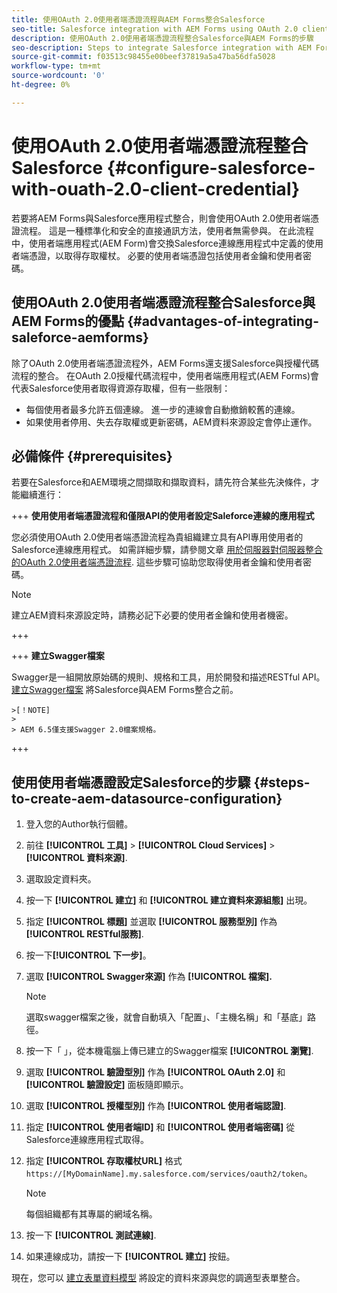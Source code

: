 ```yaml
---
title: 使用OAuth 2.0使用者端憑證流程與AEM Forms整合Salesforce
seo-title: Salesforce integration with AEM Forms using OAuth 2.0 client credentials flow
description: 使用OAuth 2.0使用者端憑證流程整合Salesforce與AEM Forms的步驟
seo-description: Steps to integrate Salesforce integration with AEM Forms using OAuth 2.0 client credentials flow
source-git-commit: f03513c98455e00beef37819a5a47ba56dfa5028
workflow-type: tm+mt
source-wordcount: '0'
ht-degree: 0%

---
```



# 使用OAuth 2.0使用者端憑證流程整合Salesforce  {#configure-salesforce-with-ouath-2.0-client-credential}

若要將AEM Forms與Salesforce應用程式整合，則會使用OAuth 2.0使用者端憑證流程。 這是一種標準化和安全的直接通訊方法，使用者無需參與。 在此流程中，使用者端應用程式(AEM Form)會交換Salesforce連線應用程式中定義的使用者端憑證，以取得存取權杖。 必要的使用者端憑證包括使用者金鑰和使用者密碼。

## 使用OAuth 2.0使用者端憑證流程整合Salesforce與AEM Forms的優點 {#advantages-of-integrating-saleforce-aemforms}

除了OAuth 2.0使用者端憑證流程外，AEM Forms還支援Salesforce與授權代碼流程的整合。 在OAuth 2.0授權代碼流程中，使用者端應用程式(AEM Forms)會代表Salesforce使用者取得資源存取權，但有一些限制：

* 每個使用者最多允許五個連線。 進一步的連線會自動撤銷較舊的連線。
* 如果使用者停用、失去存取權或更新密碼，AEM資料來源設定會停止運作。

## 必備條件 {#prerequisites}

若要在Salesforce和AEM環境之間擷取和擷取資料，請先符合某些先決條件，才能繼續進行：

+++ **使用使用者端憑證流程和僅限API的使用者設定Saleforce連線的應用程式**

您必須使用OAuth 2.0使用者端憑證流程為貴組織建立具有API專用使用者的Salesforce連線應用程式。 如需詳細步驟，請參閱文章 [用於伺服器對伺服器整合的OAuth 2.0使用者端憑證流程](https://help.salesforce.com/s/articleView?id=sf.connected_app_client_credentials_setup.htm&amp;type=5). 這些步驟可協助您取得使用者金鑰和使用者密碼。

>[!NOTE]
>
> 建立AEM資料來源設定時，請務必記下必要的使用者金鑰和使用者機密。

+++

+++ **建立Swagger檔案**

Swagger是一組開放原始碼的規則、規格和工具，用於開發和描述RESTful API。 [建立Swagger檔案](https://experienceleague.adobe.com/docs/experience-manager-learn/cloud-service/forms/integrate-with-salesforce/describe-rest-api.html) 將Salesforce與AEM Forms整合之前。

    >[！NOTE]
    >
    > AEM 6.5僅支援Swagger 2.0檔案規格。

+++

## 使用使用者端憑證設定Salesforce的步驟 {#steps-to-create-aem-datasource-configuration}

1. 登入您的Author執行個體。
1. 前往 **[!UICONTROL 工具]** > **[!UICONTROL Cloud Services]** > **[!UICONTROL 資料來源]**.
1. 選取設定資料夾。
1. 按一下 **[!UICONTROL 建立]** 和 **[!UICONTROL 建立資料來源組態]** 出現。
1. 指定 **[!UICONTROL 標題]** 並選取 **[!UICONTROL 服務型別]** 作為 **[!UICONTROL RESTful服務]**.
1. 按一下&#x200B;**[!UICONTROL 下一步]**。
1. 選取 **[!UICONTROL Swagger來源]** 作為 **[!UICONTROL 檔案].**
   >[!NOTE]
   >
   > 選取swagger檔案之後，就會自動填入「配置」、「主機名稱」和「基底」路徑。

1. 按一下「 」，從本機電腦上傳已建立的Swagger檔案 **[!UICONTROL 瀏覽]**.
1. 選取 **[!UICONTROL 驗證型別]** 作為 **[!UICONTROL OAuth 2.0]** 和 **[!UICONTROL 驗證設定]** 面板隨即顯示。
1. 選取 **[!UICONTROL 授權型別]** 作為 **[!UICONTROL 使用者端認證]**.
1. 指定 **[!UICONTROL 使用者端ID]** 和 **[!UICONTROL 使用者端密碼]** 從Salesforce連線應用程式取得。
1. 指定 **[!UICONTROL 存取權杖URL]** 格式
   `https://[MyDomainName].my.salesforce.com/services/oauth2/token`。

   >[!NOTE]
   >
   > 每個組織都有其專屬的網域名稱。

1. 按一下 **[!UICONTROL 測試連線]**.
1. 如果連線成功，請按一下 **[!UICONTROL 建立]** 按鈕。

現在，您可以 [建立表單資料模型](https://experienceleague.adobe.com/docs/experience-manager-65/forms/form-data-model/create-form-data-models.html?lang=en) 將設定的資料來源與您的調適型表單整合。


